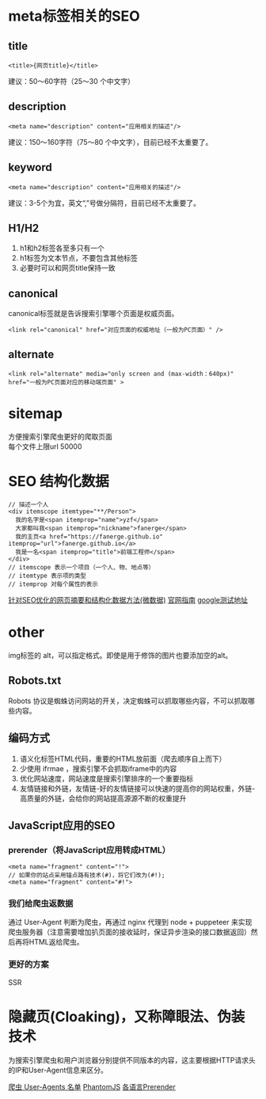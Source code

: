 #   meta标签相关的SEO
##  title
```
<title>{网页title}</title>
```
建议：50～60字符（25～30 个中文字）
##  description
```
<meta name="description" content="应用相关的描述"/>
```
建议：150～160字符（75～80 个中文字），目前已经不太重要了。
##  keyword
```
<meta name="description" content="应用相关的描述"/>
```
建议：3-5个为宜，英文“,”号做分隔符，目前已经不太重要了。
##  H1/H2
1.  h1和h2标签各至多只有一个
2.  h1标签为文本节点，不要包含其他标签
3.  必要时可以和网页title保持一致

##  canonical
canonical标签就是告诉搜索引擎哪个页面是权威页面。
```
<link rel="canonical" href="对应页面的权威地址（一般为PC页面）" />
```
##  alternate
```
<link rel="alternate" media="only screen and (max-width：640px)" href="一般为PC页面对应的移动端页面" >
```

#   sitemap
方便搜索引擎爬虫更好的爬取页面<br>
每个文件上限url 50000<br>

#   SEO 结构化数据
```
// 描述一个人
<div itemscope itemtype="**/Person">
  我的名字是<span itemprop="name">yzf</span>
  大家都叫我<span itemprop="nickname">fanerge</span>
  我的主页<a href="https://fanerge.github.io" itemprop="url">fanerge.github.io</a>
  我是一名<span itemprop="title">前端工程师</span>
</div>
// itemscope 表示一个项目（一个人、物、地点等）
// itemtype 表示项的类型
// itemprop 对每个属性的表示
```
[针对SEO优化的网页摘要和结构化数据方法(微数据)](https://www.it610.com/article/1294320874521960448.htm)
[官网指南](https://schema.org/)
[google测试地址](https://search.google.com/structured-data/testing-tool/u/0/)

#  other 

img标签的 alt，可以指定格式。即使是用于修饰的图片也要添加空的alt。
##  Robots.txt
Robots 协议是蜘蛛访问网站的开关，决定蜘蛛可以抓取哪些内容，不可以抓取哪些内容。
##  编码方式
1.  语义化标签HTML代码，重要的HTML放前面（爬去顺序自上而下）
2.  少使用 ifrmae ，搜索引擎不会抓取iframe中的内容
3.  优化网站速度，网站速度是搜索引擎排序的一个重要指标
4.  友情链接和外链，友情链-好的友情链接可以快速的提高你的网站权重，外链-高质量的外链，会给你的网站提高源源不断的权重提升


##  JavaScript应用的SEO
### prerender（将JavaScript应用转成HTML）
```
<meta name="fragment" content="!">
// 如果你的站点采用锚点路有技术(#)，将它们改为(#!);
<meta name="fragment" content="#!">
```
### 我们给爬虫返数据
通过 User-Agent 判断为爬虫，再通过 nginx 代理到 node + puppeteer 来实现爬虫服务器（注意需要增加扒页面的接收延时，保证异步渲染的接口数据返回）然后再将HTML返给爬虫。

### 更好的方案
SSR

# 隐藏页(Cloaking)，又称障眼法、伪装技术
为搜索引擎爬虫和用户浏览器分别提供不同版本的内容，这主要根据HTTP请求头的IP和User-Agent信息来区分。

[爬虫 User-Agents 名单](https://www.baidu.com/robots.txt)
[PhantomJS](https://phantomjs.org/)
[各语言Prerender](https://prerender.io/)
